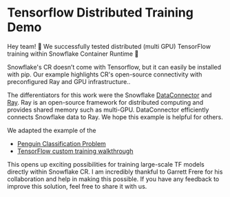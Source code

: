 # Tensorflow Distributed Training Demo
Hey team! 👋 We successfully tested distributed (multi GPU) TensorFlow training within Snowflake Container Runtime 🎉

Snowflake's CR doesn’t come with Tensorflow, but it can easily be installed with pip. Our example highlights CR's open-source connectivity with preconfigured Ray and GPU infrastructure.. 

The differentiators for this work were the Snowflake [DataConnector](https://docs.snowflake.com/en/developer-guide/snowflake-ml/container-runtime-ml#optimized-data-loading) and [Ray](https://docs.ray.io/en/latest/ray-overview/index.html). Ray is an open-source framework for distributed computing and provides shared memory such as multi-GPU. DataConnector efficiently connects Snowflake data to Ray. We hope this example is helpful for others.

We adapted the example of the 
- [Penguin Classification Problem](https://github.com/MicrosoftDocs/ml-basics/blob/master/05a%20-%20Deep%20Neural%20Networks%20(TensorFlow).ipynb)
- [TensorFlow custom training walkthrough](https://www.tensorflow.org/tutorials/customization/custom_training_walkthrough)

This opens up exciting possibilities for training large-scale TF models directly within Snowflake CR. I am incredibly thankful to Garrett Frere for his collaboration and help in making this possible. If you have any feedback to improve this solution, feel free to share it with us.
